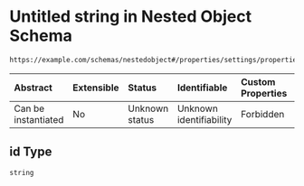 # Untitled string in Nested Object Schema

```txt
https://example.com/schemas/nestedobject#/properties/settings/properties/collaborators/properties/id
```



| Abstract            | Extensible | Status         | Identifiable            | Custom Properties | Additional Properties | Access Restrictions | Defined In                                                                                  |
| :------------------ | :--------- | :------------- | :---------------------- | :---------------- | :-------------------- | :------------------ | :------------------------------------------------------------------------------------------ |
| Can be instantiated | No         | Unknown status | Unknown identifiability | Forbidden         | Allowed               | none                | [nestedobj.schema.json*](../generated-schemas/nestedobj.schema.json "open original schema") |

## id Type

`string`
